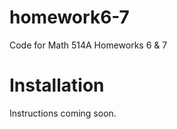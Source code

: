 homework6-7
===========

Code for Math 514A Homeworks 6 &amp; 7

# Installation #
Instructions coming soon.

